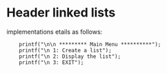 # Header linked lists

implementations etails as follows:


        printf("\n\n ********* Main Menu **********");
        printf("\n 1: Create a list");
        printf("\n 2: Display the list");
        printf("\n 3: EXIT");
